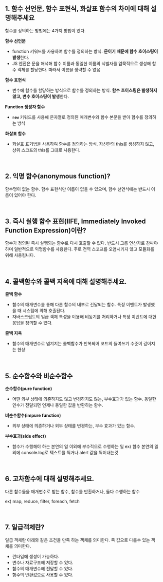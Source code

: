 ## 1. 함수 선언문, 함수 표현식, 화살표 함수의 차이에 대해 설명해주세요

함수를 정의하는 방법에는 4가지 방법이 있다.

**함수 선언문**

- function 키워드를 사용하여 함수를 정의하는 방식. **문이기 때문에 함수 호이스팅이 발생**한다.
- JS 엔진은 문을 해석해 함수 이름과 동일한 이름의 식별자를 암묵적으로 생성해 함수 객체를 할당한다. 따라서 이름을 생략할 수 없음

**함수 표현식**

- 변수에 함수를 할당하는 방식으로 함수를 정의하는 방식. **함수 호이스팅은 발생하지 않고, 변수 호이스팅이 발생**한다.

**Function 생성자 함수**

- **`new`** 키워드를 사용해 문자열로 정의된 매개변수와 함수 본문을 받아 함수를 정의하는 방식

**화살표 함수**

- 화살표 표기법을 사용하여 함수를 정의하는 방식. 자신만의 this를 생성하지 않고, 상위 스코프의 this를 그대로 사용한다.

<br/>

## 2. 익명 함수(anonymous function)?

함수명이 없는 함수. 함수 표현식만 이름이 없을 수 있으며, 함수 선언식에는 반드시 이름이 있어야 한다.

<br/>

## 3. 즉시 실행 함수 표현(IIFE, Immediately Invoked Function Expression)이란?

함수가 정의된 즉시 실행되는 함수로 다시 호출할 수 없다. 반드시 그룹 연산자로 감싸야 하며 일반적으로 익명함수를 사용한다. 주로 전역 스코프를 오염시키지 않고 모듈화를 위해 사용됩니다.

<br/>

## 4. 콜백함수와 콜백 지옥에 대해 설명해주세요.

**콜백 함수**

- 함수의 매개변수를 통해 다른 함수의 내부로 전달되는 함수. 특정 이벤트가 발생했을 때 시스템에 의해 호출된다.
- 자바스크립트의 일급 객체 특성을 이용해 비동기를 처리하거나 특정 이벤트에 대한 응답을 정의할 수 있다.

**콜백 지옥**

- 함수의 매개변수로 넘겨지는 콜백함수가 반복되어 코드의 들여쓰기 수준이 깊어지는 현상

<br/>

## 5. 순수함수와 비순수함수

**순수함수(pure function)**

- 어떤 외부 상태에 의존하지도 않고 변경하지도 않는, 부수효과가 없는 함수. 동일한 인수가 전달되면 언제나 동일한 값을 반환하는 함수.

**비순수함수(impure function)**

- 외부 상태에 의존하거나 외부 상태를 변경하는, 부수 효과가 있는 함수.

**부수효과(side effect)**

- 함수가 수행해야 하는 본연의 일 이외에 부수적으로 수행하는 일
  ex) 함수 본연의 일 외에 console.log로 텍스트를 찍거나 alert 값을 찍어내는것

<br/>

## 6. 고차함수에 대해 설명해주세요.

다른 함수들을 매개변수로 받는 함수, 함수를 반환하거나, 둘다 수행하는 함수

ex) map, reduce, filter, foreach, fetch

<br/>

## 7. 일급객체란?

일급 객체란 아래와 같은 조건을 만족 하는 객체를 의미한다. 즉 값으로 다룰수 있는 객체를 의미한다.

- 런타임에 생성이 가능하다.
- 변수나 자료구조에 저장할 수 있다.
- 함수의 매개변수에 전달할 수 있다.
- 함수의 반환값으로 사용할 수 있다.
